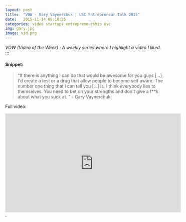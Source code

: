 ```yaml
---
layout: post
title:  "VOW - Gary Vaynerchuk | USC Entrepreneur Talk 2015"
date:   2015-11-14 09:10:25
categories: video startups entrepreneurship usc
img: gary.jpg
image: vid.png
---
```


*VOW (Video of the Week) : A weekly series where I highlight a video I liked.*
:::
#### Snippet:

> “If there is anything I can do that would be awesome for you guys [...] I'd create a test or a drug that allow people to become self aware. The number one thing that I can tell you [...] is, I think everybody lies to themselves.
You need to bet on your strengths and don't give a f**k about what you suck at.
” - Gary Vaynerchuk


Full video:
<iframe width="560" height="315" src="https://www.youtube.com/embed/hSjNhtk-Yik" frameborder="0" allowfullscreen></iframe>.
